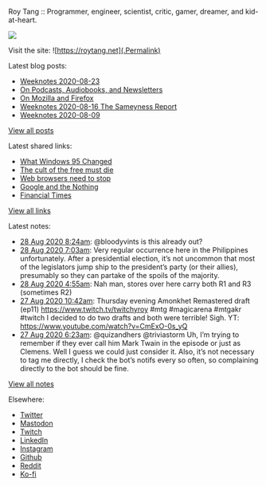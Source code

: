 Roy Tang :: Programmer, engineer, scientist, critic, gamer, dreamer, and kid-at-heart.

![](https://roytang.net/img/profile.jpg)

Visit the site: ![https://roytang.net](.Permalink)

Latest blog posts:
    

- [Weeknotes 2020-08-23](https://roytang.net/2020/08/weeknotes-2020-08-23/)
- [On Podcasts, Audiobooks, and Newsletters](https://roytang.net/2020/08/on-podcasts-audiobooks-and-newsletters/)
- [On Mozilla and Firefox](https://roytang.net/2020/08/on-mozilla-and-firefox/)
- [Weeknotes 2020-08-16 The Sameyness Report](https://roytang.net/2020/08/weeknotes-2020-08-16-the-sameyness-report/)
- [Weeknotes 2020-08-09](https://roytang.net/2020/08/weeknotes-08-09/)

[View all posts](https://roytang.net/blog)

Latest shared links:
    

- [What Windows 95 Changed](https://roytang.net/2020/08/what-windows-95-changed/)
- [The cult of the free must die](https://roytang.net/2020/08/the-cult-of-the-free-must-die/)
- [Web browsers need to stop](https://roytang.net/2020/08/web-browsers-need-to-stop/)
- [Google and the Nothing](https://roytang.net/2020/08/google-and-the-nothing/)
- [Financial Times](https://roytang.net/2020/08/financial-times/)

[View all links](https://roytang.net/links)

Latest notes:
    

- [28 Aug 2020 8:24am](https://roytang.net/2020/08/1299261506622615552/): @bloodyvints is this already out?
- [28 Aug 2020 7:03am](https://roytang.net/2020/08/g341dg1/): Very regular occurrence here in the Philippines unfortunately. After a presidential election, it’s not uncommon that most of the legislators jump ship to the president’s party (or their allies), presumably so they can partake of the spoils of the majority.
- [28 Aug 2020 4:55am](https://roytang.net/2020/08/g33ryjz/): Nah man, stores over here carry both R1 and R3 (sometimes R2)
- [27 Aug 2020 10:42am](https://roytang.net/2020/08/1298933974887280645/): Thursday evening Amonkhet Remastered draft (ep11) https://www.twitch.tv/twitchyroy #mtg #magicarena #mtgakr #twitch
I decided to do two drafts and both were terrible! Sigh. YT: https://www.youtube.com/watch?v=CmExO-0s_yQ
- [27 Aug 2020 6:23am](https://roytang.net/2020/08/1298868809017614337/): @quizandhers @triviastorm Uh, I&rsquo;m trying to remember if they ever call him Mark Twain in the episode or just as Clemens. Well I guess we could just consider it. Also, it&rsquo;s not necessary to tag me directly, I check the bot&rsquo;s notifs every so often, so complaining directly to the bot should be fine.

[View all notes](https://roytang.net/notes)

Elsewhere:

- [Twitter](https://twitter.com/roytang)
- [Mastodon](https://mastodon.technology/@roytang)
- [Twitch](https://twitch.tv/twitchyroy)
- [LinkedIn](https://www.linkedin.com/in/roytang)
- [Instagram](https://instagram.com/roytang0400)
- [Github](https://github.com/roytang)
- [Reddit](https://reddit.com/u/hungryroy)
- [Ko-fi](https://ko-fi.com/roytang)